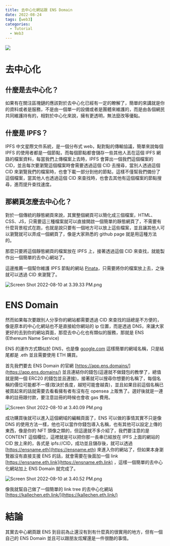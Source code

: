 ```yaml
---
title: 去中心化網站跟 ENS Domain
date: 2022-08-24
tags: [web3]
categories:
  - Tutorial
  - Web3
---
```


![](https://s3.eu-central-1.amazonaws.com/curaze-web-prod/photos/shares/WEB3-WEB2.0-WEB1.0.png)

<!-- more -->

# 去中心化

## 什麼是去中心化？

如果有在關注區塊鏈的應該對於去中心化已經有一定的瞭解了，簡單的來講就是你的資料或者是服務，不是由一個單一的設備或者是團體來維護的，而是由各個網民共同維護持有的，相對於中心化來說，擁有更透明，無法竄改等優點。

## 什麼是 IPFS？

IPFS 中文星際文件系統，是一個分布式 web，點對點的傳輸協議，簡單來說每個 IPFS 的使用者都是一個節點，而每個節點都會儲存一些其他人丟在這個 IPFS 網路的檔案資料，每當我們上傳檔案上去時，IPFS 會算出一個我們這個檔案的 CID，並且每次要瀏覽這個檔案時會需要透過這個 CID 去搜尋，當別人透過這個 CID 來瀏覽我們的檔案時，也會下載一部分到他的節點，這樣不僅幫我們備份了這個檔案，當其他人也透過這個 CID 來查找時，也會去其他有這個檔案的節點搜尋，進而提升查找速度。

## 那網頁怎麼去中心化？

對於一個傳統的靜態網頁來說，其實整個網頁可以簡化成三個檔案，HTML、CSS、JS，只需要這三種檔案就可以直接開啟一個簡單的靜態網頁了，不需要有什麼背景程式在跑，也就是說只要有一個地方可以放上這些檔案，並且讓其他人可以瀏覽就可以弄成一個網頁了，像是大家熟悉的 github page 就是用這種方法的。

那麼只要將這個靜態網頁的檔案放在 IPFS 上，接著透過這個 CID 來查找，就能製作出一個簡單的去中心網站了。

這邊推薦一個幫你維護 IPFS 節點的網站 [Pinata](https://app.pinata.cloud/)，只需要將你的檔案放上去，之後就可以透過 CID 來瀏覽了。

![Screen Shot 2022-08-10 at 3.39.33 PM.png](/blog/assets/Screen_Shot_2022-08-10_at_3.39.33_PM.png)

# ENS Domain

然而如果每次要跟別人分享你的網站都需要透過 CID 來查找的話總是不方便的，像是原本的中心化網站也不是直接給你網站的 ip 位置，而是透過 DNS，來讓大家更好的去到你的網站頁面，那麼去中心化也有類似的服務，那就是 ENS (Ethereum Name Service)

ENS 的運作方式類似於 DNS，也是像 [google.com](http://google.com) 這樣簡單的網域名稱，只是結尾都是 .eth 並且需要使用 ETH 購買。

首先我們要去 ENS Domain 的官網 [https://app.ens.domains/](https://app.ens.domains/) 並且連結你的錢包(這邊就不做錢包的教學了，總值就是開一個 ERC20 的錢包並且連接)，接著就可以搜尋你想要的名稱了，每個名稱的價位可能都不一樣(取決於長度，越短可能會越貴)，並且如果目前這個名稱已被買起來的話就需要去看看擁有者有沒有在 opensea 上販售了。選好後就是一連串的註冊跟付款，要注意註冊的時候也會收 gas 費用。

![Screen Shot 2022-08-10 at 3.40.09 PM.png](/blog/assets/Screen_Shot_2022-08-10_at_3.40.09_PM.png)

成功購買後就可以進入這個網域的編輯頁面了，ENS 可以做的事情其實不只是像 DNS 的使用方法一樣，他也可以當作你錢包導入名稱，也有其他可以設定上傳的東西，像是你的 NFT 頭像之類的，但這邊就不多介紹了，我們要注意的是 CONTENT 這個欄位，這裡就是可以把你那一長串已經放在 IPFS 上面的網站的 CID 放上來的，各式是 ipfs://CID，成功並且儲存後，就可以透過 [https://ensname.eth](https://ensname.eth) 來進入你的網站了，但如果本身瀏覽器沒有直接支援 ENS 的話，就會需要在後面加一個 link [https://ensname.eth.link](https://ensname.eth.link) ，這樣一個簡單的去中心化網站加上 ENS Domain 就完成了。

![Screen Shot 2022-08-10 at 3.40.52 PM.png](/blog/assets/Screen_Shot_2022-08-10_at_3.40.52_PM.png)

像我就幫自己做了一個簡單的 link tree 的去中心化網站 [https://kallechen.eth.link/](https://kallechen.eth.link/)

# 結論

其實去中心網頁跟 ENS 到目前為止還沒有到有什麼真的很實用的地方，但有一個自己的 ENS Domain 並且可以跟朋友炫耀還是一件很酷的事情。
